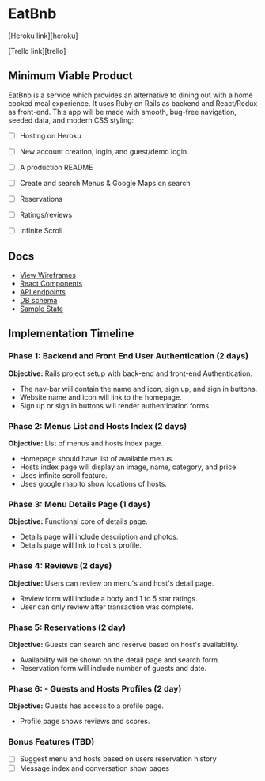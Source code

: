 # EatBnb

[Heroku link][heroku]

[Trello link][trello]



## Minimum Viable Product
EatBnb is a service which provides an alternative to dining out with a home cooked meal experience. It uses Ruby on Rails as backend and React/Redux as front-end. This app will be made with smooth, bug-free navigation, seeded data, and modern CSS styling:

- [ ] Hosting on Heroku
- [ ] New account creation, login, and guest/demo login.
- [ ] A production README
- [ ] Create and search Menus & Google Maps on search
- [ ] Reservations
- [ ] Ratings/reviews
- [ ] Infinite Scroll


## Docs
* [View Wireframes][wireframes]
* [React Components][components]
* [API endpoints][api-endpoints]
* [DB schema][schema]
* [Sample State][sample-state]

[wireframes]: ../docs/wireframes
[components]: ../docs/component-hierarchy.md
[sample-state]: ../docs/sample-state.md
[api-endpoints]: ../docs/api-endpoints.md
[schema]: ../docs/schema.md

## Implementation Timeline

### Phase 1: Backend and Front End User Authentication (2 days)
**Objective:** Rails project setup with back-end and front-end Authentication.
* The nav-bar will contain the name and icon, sign up, and sign in
buttons.
* Website name and icon will link to the homepage.
* Sign up or sign in buttons will render authentication forms.

### Phase 2: Menus List and Hosts Index (2 days)

**Objective:** List of menus and hosts index page.
* Homepage should have list of available menus.
* Hosts index page will display an image, name, category, and price.
* Uses infinite scroll feature.
* Uses google map to show locations of hosts.

### Phase 3: Menu Details Page (1 days)

**Objective:** Functional core of details page.
* Details page will include description and photos.
* Details page will link to host's profile.


### Phase 4: Reviews (2 days)

**Objective:** Users can review on menu's and host's detail page.
* Review form will include a body and 1 to 5 star ratings.
* User can only review after transaction was complete.

### Phase 5: Reservations (2 day)

**Objective:** Guests can search and reserve based on host's availability.
* Availability will be shown on the detail page and search form.
* Reservation form will include number of guests and date.

### Phase 6: - Guests and Hosts Profiles (2 day)

**Objective:** Guests has access to a profile page.
* Profile page shows reviews and scores.

### Bonus Features (TBD)
- [ ] Suggest menu and hosts based on users reservation history
- [ ] Message index and conversation show pages
